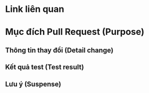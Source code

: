 # Link liên quan

# Mục đích Pull Request (Purpose)

## Thông tin thay đổi (Detail change)

## Kết quả test (Test result)

## Lưu ý (Suspense)
